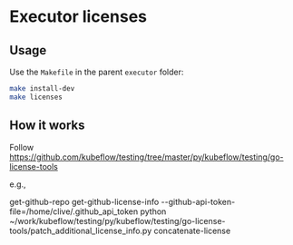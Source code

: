 # Executor licenses

## Usage

Use the `Makefile` in the parent `executor` folder:

```bash
make install-dev
make licenses
```

## How it works

Follow https://github.com/kubeflow/testing/tree/master/py/kubeflow/testing/go-license-tools

e.g.,

get-github-repo
get-github-license-info --github-api-token-file=/home/clive/.github_api_token
python ~/work/kubeflow/testing/py/kubeflow/testing/go-license-tools/patch_additional_license_info.py
concatenate-license
